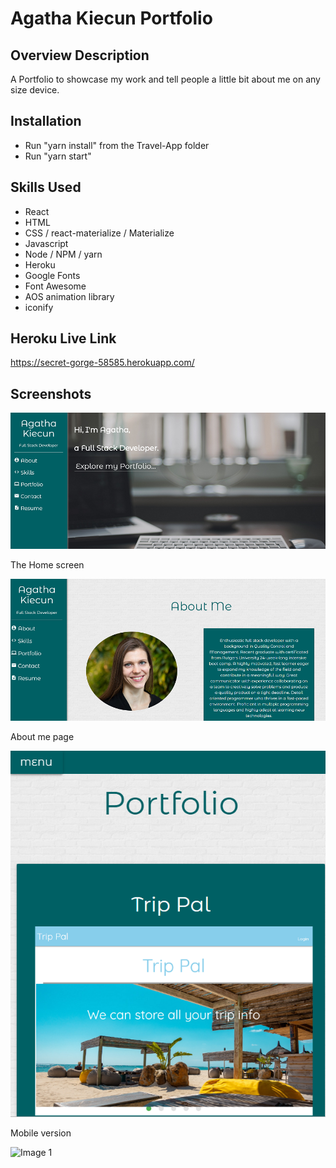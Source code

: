 Agatha Kiecun Portfolio
========== 

Overview Description
--------------------

A Portfolio to showcase my work and tell people a little bit about me on any size device. 


Installation
-----------------

- Run "yarn install" from the Travel-App folder
- Run "yarn start"


Skills Used
-----------

- React
- HTML 
- CSS / react-materialize / Materialize
- Javascript
- Node / NPM / yarn
- Heroku
- Google Fonts
- Font Awesome
- AOS animation library
- iconify 


Heroku Live Link
----------------

https://secret-gorge-58585.herokuapp.com/



Screenshots
-----------

![Image 1](/src/images/home.png)

The Home screen 

![Image 1](/src/images/about.png)

About me page

![Image 1](/src/images/mobile.png)

Mobile version

![Image 1](/client/src/images/ScreenshotItinAction.png)


